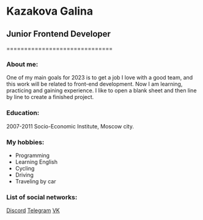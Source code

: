 # Kazakova Galina
## Junior Frontend Developer
==============================

### About me:
One of my main goals for 2023 is to get a job I love with a good team, and this work will be related to front-end development. Now I am learning, practicing and gaining experience. I like to open a blank sheet and then line by line to create a finished project.

### Education:
2007-2011 Socio-Economic Institute, Moscow city.

### My hobbies:
* Programming
* Learning English
* Cycling
* Driving
* Traveling by car

### List of social networks:
[Discord](https://discord.com/)
[Telegram](https://t.me/KazakovaGalina)
[VK](https://vk.com/kazakovagalya)
